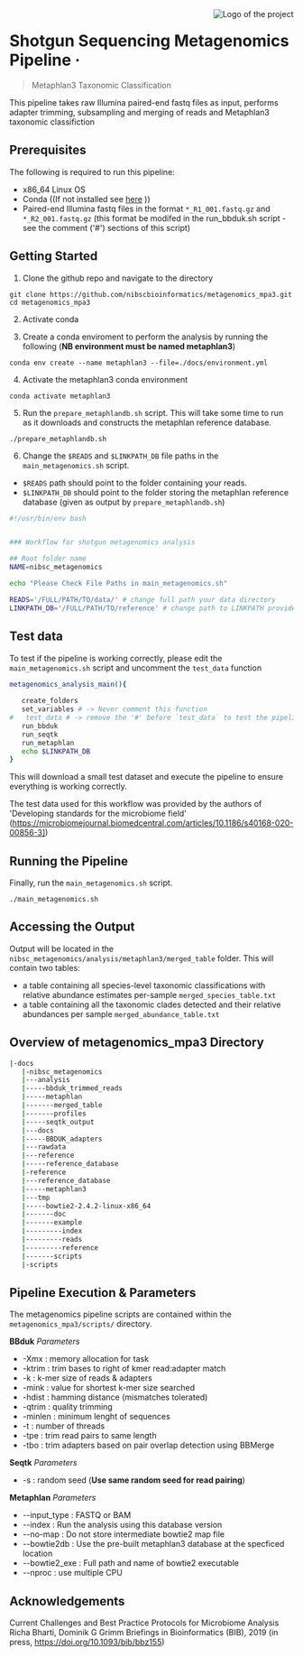 <img src="https://static.wixstatic.com/media/e40e76_52d2db31e5264d31aaea0319cb583acf~mv2.png/v1/fill/w_380,h_358,al_c,q_85,usm_0.66_1.00_0.01/NIBSC%20square.webp" alt="Logo of the project" align="right">

# Shotgun Sequencing Metagenomics Pipeline &middot; 
> Metaphlan3 Taxonomic Classification

This pipeline takes raw Illumina paired-end fastq files as input, performs adapter trimming, subsampling and merging of reads and Metaphlan3 taxonomic classifiction


## Prerequisites

The following is required to run this pipeline:
- x86_64 Linux OS
- Conda ((If not installed see [here](https://conda.io/projects/conda/en/latest/user-guide/install/index.html) ))
- Paired-end Illumina fastq files in the format `*_R1_001.fastq.gz` and `*_R2_001.fastq.gz` (this format be modifed in the run_bbduk.sh script - see the comment ('#') sections of this script)

## Getting Started

1. Clone the github repo and navigate to the directory

```
git clone https://github.com/nibscbioinformatics/metagenomics_mpa3.git
cd metagenomics_mpa3
```

2. Activate conda 

3. Create a conda enviroment to perform the analysis by running the following (**NB environment must be named metaphlan3**)

```
conda env create --name metaphlan3 --file=./docs/environment.yml
```

4. Activate the metaphlan3 conda environment
```
conda activate metaphlan3
```

5. Run the `prepare_metaphlandb.sh` script. This will take some time to run as it downloads and constructs the metaphlan reference database.

```
./prepare_metaphlandb.sh
```

6. Change the `$READS` and `$LINKPATH_DB` file paths in the `main_metagenomics.sh` script.
- `$READS` path should point to the folder containing your reads.
- `$LINKPATH_DB` should point to the folder storing the metaphlan reference database (given as output by `prepare_metaphlandb.sh`)

```bash
#!/usr/bin/env bash


### Workflow for shotgun metagenomics analysis

## Root folder name
NAME=nibsc_metagenomics

echo "Please Check File Paths in main_metagenomics.sh"

READS='/FULL/PATH/TO/data/' # change full path your data directory
LINKPATH_DB='/FULL/PATH/TO/reference' # change path to LINKPATH provided by `prepare_metaphlan.sh` output
```

## Test data

To test if the pipeline is working correctly, please edit the `main_metagenomics.sh` script and uncomment the `test_data` function 

```bash
metagenomics_analysis_main(){
   
   create_folders 
   set_variables # -> Never comment this function
#   test_data # -> remove the '#' before `test_data` to test the pipeline
   run_bbduk 
   run_seqtk
   run_metaphlan
   echo $LINKPATH_DB
}

```
This will download a small test dataset and execute the pipeline to ensure everything is working correctly.

The test data used for this workflow was provided by the authors of 'Developing standards for the microbiome field' (https://microbiomejournal.biomedcentral.com/articles/10.1186/s40168-020-00856-3])

## Running the Pipeline

Finally, run the `main_metagenomics.sh` script.   
```
./main_metagenomics.sh
```

## Accessing the Output

Output will be located in the `nibsc_metagenomics/analysis/metaphlan3/merged_table` folder.
This will contain two tables: 
- a table containing all species-level taxonomic classifications with relative abundance estimates per-sample `merged_species_table.txt` 
- a table containing all the taxonomic clades detected and their relative abundances per sample `merged_abundance_table.txt` 

## Overview of metagenomics_mpa3 Directory

```bash
|-docs
   |-nibsc_metagenomics
   |---analysis
   |-----bbduk_trimmed_reads
   |-----metaphlan
   |-------merged_table
   |-------profiles
   |-----seqtk_output
   |---docs
   |-----BBDUK_adapters
   |---rawdata
   |---reference
   |-----reference_database
   |-reference
   |---reference_database
   |-----metaphlan3
   |---tmp
   |-----bowtie2-2.4.2-linux-x86_64
   |-------doc
   |-------example
   |---------index
   |---------reads
   |---------reference
   |-------scripts
   |-scripts
```



## Pipeline Execution & Parameters

The metagenomics pipeline scripts are contained within the `metagenomics_mpa3/scripts/` directory. 

**BBduk** *Parameters*

- -Xmx : memory allocation for task
- -ktrim : trim bases to right of kmer read:adapter match
- -k : k-mer size of reads & adapters
- -mink : value for shortest k-mer size searched
- -hdist : hamming distance (mismatches tolerated)
- -qtrim : quality trimming 
- -minlen : minimum lenght of sequences
- -t : number of threads
- -tpe : trim read pairs to same length
- -tbo : trim adapters based on pair overlap detection using BBMerge

**Seqtk** *Parameters*

- -s : random seed (**Use same random seed for read pairing**)

**Metaphlan** *Parameters*

- --input_type : FASTQ or BAM 
- --index : Run the analysis using this database version
- --no-map : Do not store intermediate bowtie2 map file
- --bowtie2db : Use the pre-built metaphlan3 database at the specficed location
- --bowtie2_exe : Full path and name of bowtie2 executable
- --nproc : use multiple CPU

## Acknowledgements

Current Challenges and Best Practice Protocols for Microbiome Analysis
Richa Bharti, Dominik G Grimm
Briefings in Bioinformatics (BIB), 2019 (in press, https://doi.org/10.1093/bib/bbz155)